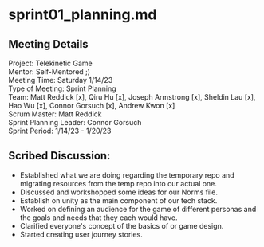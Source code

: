 # sprint01_planning.md

## Meeting Details  

Project: Telekinetic Game   
Mentor: Self-Mentored ;)  
Meeting Time: Saturday 1/14/23  
Type of Meeting: Sprint Planning  
Team: Matt Reddick [x], Qiru Hu [x], Joseph Armstrong [x], Sheldin Lau [x], Hao Wu [x], Connor Gorsuch [x], Andrew Kwon [x]  
Scrum Master: Matt Reddick  
Sprint Planning Leader: Connor Gorsuch  
Sprint Period: 1/14/23 - 1/20/23  

## Scribed Discussion:

- Established what we are doing regarding the temporary repo and migrating resources from the temp repo into our actual one.
- Discussed and workshopped some ideas for our Norms file.
- Establish on unity as the main component of our tech stack.
- Worked on defining an audience for the game of different personas and the goals and needs that they each would have.
- Clarified everyone's concept of the basics of or game design.
- Started creating user journey stories.